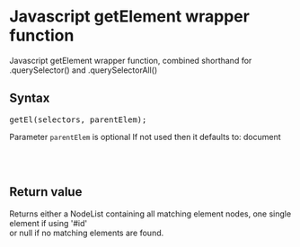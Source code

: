 # Javascript getElement wrapper function
Javascript getElement wrapper function, combined shorthand for .querySelector() and .querySelectorAll()

## Syntax
<pre>
getEl(selectors, parentElem);
</pre>
Parameter <code>parentElem</code> is optional
If not used then it defaults to: document

<br />
<br />

## Return value
Returns either a NodeList containing all matching element nodes, one single element if using '#id'<br />
or  null  if no matching elements are found.
